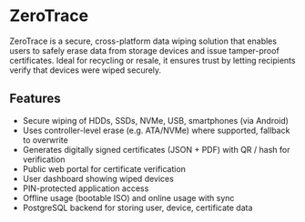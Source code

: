 # ZeroTrace  

ZeroTrace is a secure, cross-platform data wiping solution that enables users to safely erase data from storage devices and issue tamper-proof certificates. Ideal for recycling or resale, it ensures trust by letting recipients verify that devices were wiped securely.

## Features  

- Secure wiping of HDDs, SSDs, NVMe, USB, smartphones (via Android)  
- Uses controller-level erase (e.g. ATA/NVMe) where supported, fallback to overwrite  
- Generates digitally signed certificates (JSON + PDF) with QR / hash for verification  
- Public web portal for certificate verification  
- User dashboard showing wiped devices  
- PIN-protected application access  
- Offline usage (bootable ISO) and online usage with sync  
- PostgreSQL backend for storing user, device, certificate data  
